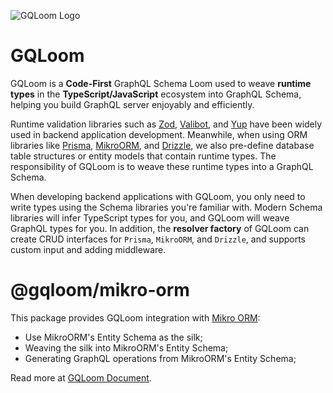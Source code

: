 ![GQLoom Logo](https://github.com/modevol-com/gqloom/blob/main/gqloom.svg?raw=true)

# GQLoom

GQLoom is a **Code-First** GraphQL Schema Loom used to weave **runtime types** in the **TypeScript/JavaScript** ecosystem into GraphQL Schema, helping you build GraphQL server enjoyably and efficiently.

Runtime validation libraries such as [Zod](https://zod.dev/), [Valibot](https://valibot.dev/), and [Yup](https://github.com/jquense/yup) have been widely used in backend application development. Meanwhile, when using ORM libraries like [Prisma](https://www.prisma.io/), [MikroORM](https://mikro-orm.io/), and [Drizzle](https://orm.drizzle.team/), we also pre-define database table structures or entity models that contain runtime types.
The responsibility of GQLoom is to weave these runtime types into a GraphQL Schema.

When developing backend applications with GQLoom, you only need to write types using the Schema libraries you're familiar with. Modern Schema libraries will infer TypeScript types for you, and GQLoom will weave GraphQL types for you.
In addition, the **resolver factory** of GQLoom can create CRUD interfaces for `Prisma`, `MikroORM`, and `Drizzle`, and supports custom input and adding middleware.

# @gqloom/mikro-orm

This package provides GQLoom integration with [Mikro ORM](https://mikro-orm.io/):

- Use MikroORM's Entity Schema as the silk;
- Weaving the silk into MikroORM's Entity Schema;
- Generating GraphQL operations from MikroORM's Entity Schema;

Read more at [GQLoom Document](https://gqloom.dev/docs/schema/mikro-orm).
